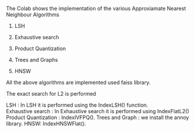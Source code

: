 The Colab shows the implementation of the various Approxiamate Nearest Neighbour Algorithms 

1. LSH

2. Exhaustive search

3. Product Quantization

4. Trees and Graphs

5. HNSW

All the above algorithms are implemented used faiss library.

The exact search for L2 is performed 

LSH : In LSH it is performed using the IndexLSH() function.   
Exhaustive search : In Exhaustive search it is performed using IndexFlatL2()  
Product Quantization : IndexIVFPQ(). 
Trees and Graph : we install the annoy library. 
HNSW: IndexHNSWFlat(). 
